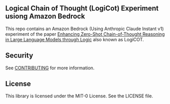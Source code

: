 ## Logical Chain of Thought (LogiCot) Experiment usiong Amazon Bedrock

This repo contains an Amazon Bedrock (Using Anthropic Claude Instant v1) experiment of the paper [Enhancing Zero-Shot Chain-of-Thought Reasoning in Large Language Models through Logic](https://arxiv.org/pdf/2309.13339.pdf) also known as LogiCOT. 

## Security

See [CONTRIBUTING](CONTRIBUTING.md#security-issue-notifications) for more information.

## License

This library is licensed under the MIT-0 License. See the LICENSE file.

